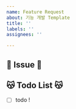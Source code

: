```yaml
---
name: Feature Request
about: 기능 개발 Template
title: ''
labels: ''
assignees: ''

---
```


## 🐶 Issue 🐶
<!-- 이슈에 대한 내용을 설명해주세요. -->

## 😽  Todo List 😽
- [ ] todo !
<!-- 해야 할 일들을 적어주세요. -->
